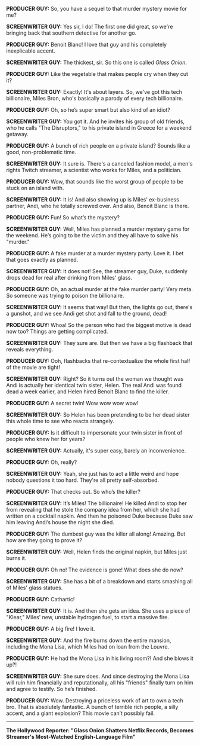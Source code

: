 **PRODUCER GUY:** So, you have a sequel to that murder mystery movie for me?

**SCREENWRITER GUY:** Yes sir, I do! The first one did great, so we're bringing back that southern detective for another go.

**PRODUCER GUY:** Benoit Blanc! I love that guy and his completely inexplicable accent.

**SCREENWRITER GUY:** The thickest, sir. So this one is called *Glass Onion*.

**PRODUCER GUY:** Like the vegetable that makes people cry when they cut it?

**SCREENWRITER GUY:** Exactly! It's about layers. So, we've got this tech billionaire, Miles Bron, who's basically a parody of every tech billionaire.

**PRODUCER GUY:** Oh, so he’s super smart but also kind of an idiot?

**SCREENWRITER GUY:** You got it. And he invites his group of old friends, who he calls "The Disruptors," to his private island in Greece for a weekend getaway.

**PRODUCER GUY:** A bunch of rich people on a private island? Sounds like a good, non-problematic time.

**SCREENWRITER GUY:** It sure is. There's a canceled fashion model, a men's rights Twitch streamer, a scientist who works for Miles, and a politician.

**PRODUCER GUY:** Wow, that sounds like the worst group of people to be stuck on an island with.

**SCREENWRITER GUY:** It is! And also showing up is Miles' ex-business partner, Andi, who he totally screwed over. And also, Benoit Blanc is there.

**PRODUCER GUY:** Fun! So what’s the mystery?

**SCREENWRITER GUY:** Well, Miles has planned a murder mystery game for the weekend. He’s going to be the victim and they all have to solve his "murder."

**PRODUCER GUY:** A fake murder at a murder mystery party. Love it. I bet that goes exactly as planned.

**SCREENWRITER GUY:** It does not! See, the streamer guy, Duke, suddenly drops dead for real after drinking from Miles' glass.

**PRODUCER GUY:** Oh, an actual murder at the fake murder party! Very meta. So someone was trying to poison the billionaire.

**SCREENWRITER GUY:** It seems that way! But then, the lights go out, there's a gunshot, and we see Andi get shot and fall to the ground, dead!

**PRODUCER GUY:** Whoa! So the person who had the biggest motive is dead now too? Things are getting complicated.

**SCREENWRITER GUY:** They sure are. But then we have a big flashback that reveals everything.

**PRODUCER GUY:** Ooh, flashbacks that re-contextualize the whole first half of the movie are tight!

**SCREENWRITER GUY:** Right? So it turns out the woman we thought was Andi is actually her identical twin sister, Helen. The real Andi was found dead a week earlier, and Helen hired Benoit Blanc to find the killer.

**PRODUCER GUY:** A secret twin! Wow wow wow wow!

**SCREENWRITER GUY:** So Helen has been pretending to be her dead sister this whole time to see who reacts strangely.

**PRODUCER GUY:** Is it difficult to impersonate your twin sister in front of people who knew her for years?

**SCREENWRITER GUY:** Actually, it's super easy, barely an inconvenience.

**PRODUCER GUY:** Oh, really?

**SCREENWRITER GUY:** Yeah, she just has to act a little weird and hope nobody questions it too hard. They're all pretty self-absorbed.

**PRODUCER GUY:** That checks out. So who’s the killer?

**SCREENWRITER GUY:** It’s Miles! The billionaire! He killed Andi to stop her from revealing that he stole the company idea from her, which she had written on a cocktail napkin. And then he poisoned Duke because Duke saw him leaving Andi’s house the night she died.

**PRODUCER GUY:** The dumbest guy was the killer all along! Amazing. But how are they going to prove it?

**SCREENWRITER GUY:** Well, Helen finds the original napkin, but Miles just burns it.

**PRODUCER GUY:** Oh no! The evidence is gone! What does she do now?

**SCREENWRITER GUY:** She has a bit of a breakdown and starts smashing all of Miles' glass statues.

**PRODUCER GUY:** Cathartic!

**SCREENWRITER GUY:** It is. And then she gets an idea. She uses a piece of "Klear," Miles' new, unstable hydrogen fuel, to start a massive fire.

**PRODUCER GUY:** A big fire! I love it.

**SCREENWRITER GUY:** And the fire burns down the entire mansion, including the Mona Lisa, which Miles had on loan from the Louvre.

**PRODUCER GUY:** He had the Mona Lisa in his living room?! And she blows it up?!

**SCREENWRITER GUY:** She sure does. And since destroying the Mona Lisa will ruin him financially and reputationally, all his "friends" finally turn on him and agree to testify. So he’s finished.

**PRODUCER GUY:** Wow. Destroying a priceless work of art to own a tech bro. That is absolutely fantastic. A bunch of terrible rich people, a silly accent, and a giant explosion? This movie can’t possibly fail.

***

**The Hollywood Reporter: "Glass Onion Shatters Netflix Records, Becomes Streamer's Most-Watched English-Language Film"**